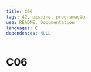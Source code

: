 ```yaml
---
title: C06
tags: 42, piscine, programação
use: README, Documentation
languages: C
dependences: NULL
---
```


# C06